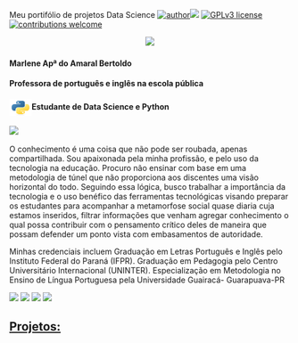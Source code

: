 Meu portifólio de projetos Data Science
[![author](https://img.shields.io/badge/author-marlenebertoldo-crimson.svg)](https://github.com/marlenebertoldo)[![](https://img.shields.io/badge/python-3.7+-darckblue.svg)](https://www.python.org/downloads/release/python-365/) [![GPLv3 license](https://img.shields.io/badge/License-GPLv3-steelblue.svg)](http://perso.crans.org/besson/LICENSE.html)   [![contributions welcome](https://img.shields.io/badge/contributions-welcome-brightgreen.svg?style=flat)](https://medium.com/@marleneamaralbertoldo)

<p align="center">
  <img src = "https://github.com/marlenebertoldo/projeto_1_data_science/blob/main/sinapse.png">
</p>

<h4>Marlene Apª do Amaral Bertoldo</h4><h4>Professora de português e inglês na escola pública</h4>
<h4><img align="center" alt="Rafa-Python" height="30" width="40" src="https://raw.githubusercontent.com/devicons/devicon/master/icons/python/python-original.svg">Estudante de Data Science e Python</h4>
<a href = "youtube:https://www.youtube.com/@CarlosMeloSigmoidal"><img src="https://img.shields.io/badge/-Sigmoidal-2c73a2?style=for-the-badge&logo=youtubel&logoColor=white" target="_blank"></a>




O conhecimento é uma coisa que não pode ser roubada, apenas compartilhada. Sou apaixonada pela minha profissão, e pelo uso da tecnologia na educação. Procuro não ensinar com base em uma metodologia de túnel que não proporciona aos discentes uma visão horizontal do todo. Seguindo essa lógica, busco trabalhar a importância da tecnologia e o uso benéfico das ferramentas tecnológicas visando preparar os estudantes para acompanhar a metamorfose social quase diaria cuja estamos inseridos, filtrar informações que venham agregar conhecimento o qual possa contribuir com o pensamento crítico deles de maneira que possam defender um ponto vista com embasamentos de autoridade.

Minhas credenciais incluem Graduação em Letras Português e Inglês pelo Instituto Federal do Paraná (IFPR). Graduação em Pedagogia pelo Centro Universitário Internacional (UNINTER). Especialização em Metodologia no Ensino de Língua Portuguesa pela Universidade Guairacá- Guarapuava-PR



<a href="https://instagram.com/bertoldo_marla" target="_blank"><img src="https://img.shields.io/badge/-Instagram-191970.svg?style=for-the-badge&logo=instagram&logoColor=white" target="_blank"></a>  <a href="https://github.com/marlenebertoldo/wagxzStdcR" target="_blank"><img src="https://img.shields.io/badge/GitHub-4169e1?style=for-the-badge&logo=discord&logoColor=white" target="_blank"></a> 
  <a href = "mailto:contatomarleneamaralbertoldo@gmail.com"><img src="https://img.shields.io/badge/-Gmail-2c73a2?style=for-the-badge&logo=gmail&logoColor=white" target="_blank"></a> <a href="https://medium.com/@marleneamaralbertoldo)" target="_blank"><img src="https://img.shields.io/badge/-Medium-1f394f?style=for-the-badge&logo=Medium&logoColor=white" target="_blank">


## Projetos:

